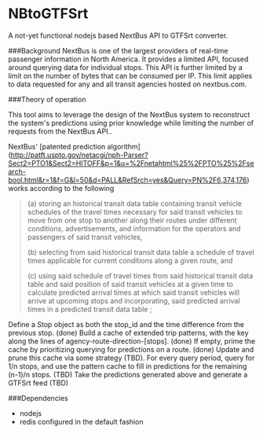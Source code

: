# NBtoGTFSrt

A not-yet functional nodejs based NextBus API to GTFSrt converter.

###Background
NextBus is one of the largest providers of real-time passenger information in North America. It provides a limited API, focused around querying data for individual stops.
This API is further limited by a limit on the number of bytes that can be consumed per IP. This limit applies to data requested for any and all transit agencies hosted on nextbus.com.

###Theory of operation

This tool aims to leverage the design of the NextBus system to reconstruct the system's predictions using prior knowledge while limiting the number of requests from the NextBus API..

NextBus' [patented prediction algorithm] (http://patft.uspto.gov/netacgi/nph-Parser?Sect2=PTO1&Sect2=HITOFF&p=1&u=%2Fnetahtml%25%2FPTO%25%2Fsearch-bool.html&r=1&f=G&l=50&d=PALL&RefSrch=yes&Query=PN%2F6,374,176) works according to the following 

> (a) storing an historical transit data table containing transit vehicle schedules of the travel times necessary for said transit vehicles to move from one stop to another along their routes under different conditions, advertisements, and information for the operators and passengers of said transit vehicles,
> 
> (b) selecting from said historical transit data table a schedule of travel times applicable for current conditions along a given route, and
> 
> (c) using said schedule of travel times from said historical transit data table and said position of said transit vehicles at a given time to calculate predicted arrival times at which said transit vehicles will arrive at upcoming stops and incorporating, said predicted arrival times in a predicted transit data table ;  


Define a Stop object as both the stop_id and the time difference from the previous stop. (done)
Build a cache of extended trip patterns, with the key along the lines of agency-route-direction-[stops]. (done)
If empty, prime the cache by prioritizing querying for predictions on a route.  (done)
  Update and prune this cache via some strategy (TBD). 
For every query period, query for 1/n stops, and use the pattern cache to fill in predictions for the remaining (n-1)/n stops. (TBD)
Take the predictions generated above and generate a GTFSrt feed (TBD)

###Dependencies

* nodejs
* redis configured in the default fashion

